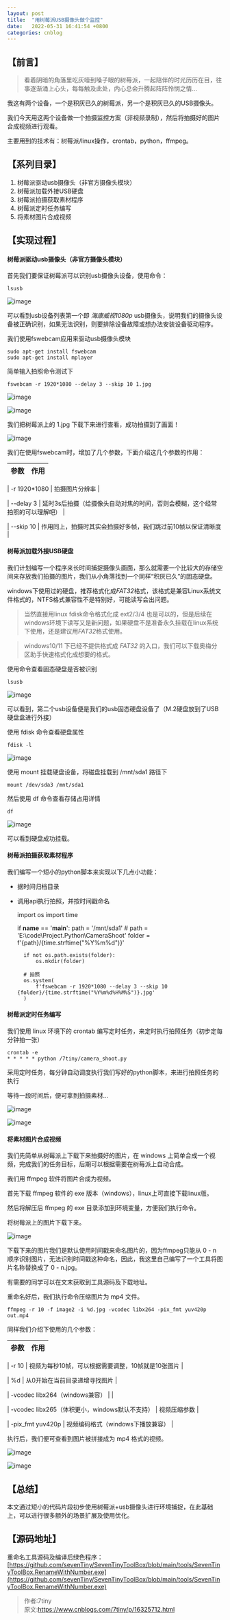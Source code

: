 ```yaml
---
layout: post
title:  "用树莓派USB摄像头做个监控"
date:   2022-05-31 16:41:54 +0800
categories: cnblog
---
```

## 【前言】

> 看着阴暗的角落里吃灰噎到嗓子眼的树莓派，一起陪伴的时光历历在目，往事逐渐涌上心头，每每触及此处，内心总会升腾起阵阵怜悯之情...

我这有两个设备，一个是积灰已久的树莓派，另一个是积灰已久的USB摄像头。
 
我们今天用这两个设备做一个拍摄监控方案（非视频录制），然后将拍摄好的图片合成视频进行观看。
 
主要用到的技术有：树莓派/linux操作，crontab，python，ffmpeg。
 
## 【系列目录】
 
1. 树莓派驱动usb摄像头（非官方摄像头模块）
2. 树莓派加载外接USB硬盘
3. 树莓派拍摄获取素材程序
4. 树莓派定时任务编写
5. 将素材图片合成视频

## 【实现过程】
 
#### 树莓派驱动usb摄像头（非官方摄像头模块）
 
首先我们要保证树莓派可以识别usb摄像头设备，使用命令：

    lsusb

![image](https://img2022.cnblogs.com/blog/998608/202205/998608-20220530224213304-1533790495.png)
 
可以看到usb设备列表第一个即 *海康威视1080p* usb摄像头，说明我们的摄像头设备被正确识别，如果无法识别，则要排除设备故障或想办法安装设备驱动程序。
 
我们使用fswebcam应用来驱动usb摄像头模块

    sudo apt-get install fswebcam
    sudo apt-get install mplayer

简单输入拍照命令测试下

    fswebcam -r 1920*1080 --delay 3 --skip 10 1.jpg

![image](https://img2022.cnblogs.com/blog/998608/202205/998608-20220530225924090-318025421.png)
 
![image](https://img2022.cnblogs.com/blog/998608/202205/998608-20220530225800276-252658896.png)
 
我们把树莓派上的 1.jpg 下载下来进行查看，成功拍摄到了画面！
 
![image](https://img2022.cnblogs.com/blog/998608/202205/998608-20220530225830814-2080387749.png)
 
我们在使用fswebcam时，增加了几个参数，下面介绍这几个参数的作用：

| 参数 | 作用 |
| --- | --- |

| -r 1920\*1080 | 拍摄图片分辨率 |

| --delay 3 | 延时3s后拍摄（给摄像头自动对焦的时间，否则会模糊，这个经常拍照的可以理解吧） |

| --skip 10 | 作用同上，拍摄时其实会拍摄好多帧，我们跳过前10帧以保证清晰度 |

#### 树莓派加载外接USB硬盘
 
我们计划编写一个程序来长时间捕捉摄像头画面，那么就需要一个比较大的存储空间来存放我们拍摄的图片，我们从小角落找到一个同样“积灰已久”的固态硬盘。
 
windows下使用过的硬盘，推荐格式化成*FAT32*格式，该格式是兼容Linux系统文件格式的，NTFS格式兼容性不是特别好，可能读写会出问题。

> 当然直接用linux fdisk命令格式化成 ext2/3/4 也是可以的，但是后续在windows环境下读写又是新问题，如果硬盘不是准备永久挂载在linux系统下使用，还是建议用*FAT32*格式使用。

> windows10/11 下已经不提供格式成 *FAT32* 的入口，我们可以下载奥梅分区助手快速格式化成想要的格式。

使用命令查看固态硬盘是否被识别

    lsusb

![image](https://img2022.cnblogs.com/blog/998608/202205/998608-20220530224213304-1533790495.png)
 
可以看到，第二个usb设备便是我们的usb固态硬盘设备了（M.2硬盘放到了USB硬盘盒进行外接）
 
使用 fdisk 命令查看硬盘属性

    fdisk -l

![image](https://img2022.cnblogs.com/blog/998608/202205/998608-20220530232034204-813517249.png)
 
使用 mount 挂载硬盘设备，将磁盘挂载到 /mnt/sda1 路径下

    mount /dev/sda3 /mnt/sda1

然后使用 df 命令查看存储占用详情

    df

![image](https://img2022.cnblogs.com/blog/998608/202205/998608-20220530232024699-1973672105.png)
 
可以看到硬盘成功挂载。
 
#### 树莓派拍摄获取素材程序
 
我们编写一个短小的python脚本来实现以下几点小功能：

- 据时间归档目录
- 调用api执行拍照，并按时间戳命名

    import os
    import time
    
    if __name__ == '__main__':
        path = '/mnt/sda1'
        # path = 'E:\code\Project.Python\CameraShoot'
        folder = f'{path}/{time.strftime("%Y%m%d")}'
    
        if not os.path.exists(folder):
            os.mkdir(folder)
    
        # 拍照
        os.system(
            f'fswebcam -r 1920*1080 --delay 3 --skip 10 {folder}/{time.strftime("%Y%m%d%H%M%S")}.jpg'
        )

#### 树莓派定时任务编写
 
我们使用 linux 环境下的 crontab 编写定时任务，来定时执行拍照任务（初步定每分钟拍一张）

    crontab -e
    * * * * * python /7tiny/camera_shoot.py

采用定时任务，每分钟自动调度执行我们写好的python脚本，来进行拍照任务的执行
 
等待一段时间后，便可拿到拍摄素材...
 
![image](https://img2022.cnblogs.com/blog/998608/202205/998608-20220530233136336-1005287979.png)
 
![image](https://img2022.cnblogs.com/blog/998608/202205/998608-20220530233142113-242081002.png)
 
#### 将素材图片合成视频
 
我们先简单从树莓派上下载下来拍摄好的图片，在 windows 上简单合成一个视频，完成我们的任务目标，后期可以根据需要在树莓派上自动合成。
 
我们用 ffmpeg 软件将图片合成为视频。
 
首先下载 ffmpeg 软件的 exe 版本（windows），linux上可直接下载linux版。
 
然后将解压后 ffmpeg 的 exe 目录添加到环境变量，方便我们执行命令。
 
将树莓派上的图片下载下来。
 
![image](https://img2022.cnblogs.com/blog/998608/202205/998608-20220530233417998-704188809.png)
 
下载下来的图片我们是默认使用时间戳来命名图片的，因为ffmpeg只能从 0 - n 顺序识别图片，无法识别时间戳这种命名，因此，我这里自己编写了一个工具将图片名称替换成了 0 - n.jpg。
 
有需要的同学可以在文末获取到工具源码及下载地址。
 
重命名好后，我们执行命令压缩图片为 mp4 文件。

    ffmpeg -r 10 -f image2 -i %d.jpg -vcodec libx264 -pix_fmt yuv420p out.mp4

同样我们介绍下使用的几个参数：

| 参数 | 作用 |
| --- | --- |

| -r 10 | 视频为每秒10帧，可以根据需要调整，10帧就是10张图片 |

| %d | 从0开始在当前目录递增寻找图片 |

| -vcodec libx264（windows兼容） |  |

| -vcodec libx265（体积更小，windows默认不支持） | 视频压缩参数 |

| -pix\_fmt yuv420p | 视频编码格式（windows下播放兼容） |

执行后，我们便可查看到图片被拼接成为 mp4 格式的视频。
 
![image](https://img2022.cnblogs.com/blog/998608/202205/998608-20220530234535515-277542830.png)
 
![image](https://img2022.cnblogs.com/blog/998608/202205/998608-20220530234544859-532992970.png)
 
## 【总结】
 
本文通过短小的代码片段初步使用树莓派+usb摄像头进行环境捕捉，在此基础上，可以进行很多额外的场景扩展及使用优化。
 
## 【源码地址】
 
重命名工具源码及编译后绿色程序：  
 [https://github.com/sevenTiny/SevenTinyToolBox/blob/main/tools/SevenTinyToolBox.RenameWithNumber.exe](https://github.com/sevenTiny/SevenTinyToolBox/blob/main/tools/SevenTinyToolBox.RenameWithNumber.exe)
> 作者:7tiny  
> 原文:https://www.cnblogs.com/7tiny/p/16325712.html  
